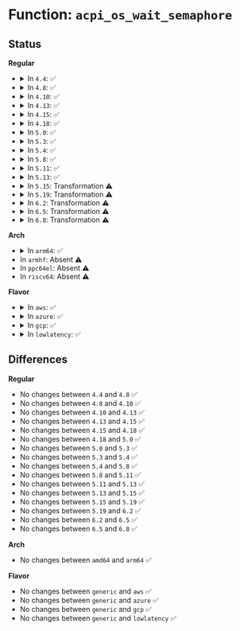 # Function: <code>acpi_os_wait_semaphore</code>

## Status
<b>Regular</b>
<ul>
<li>
<details>
<summary>In <code>4.4</code>: ✅</summary>

```c
acpi_status acpi_os_wait_semaphore(acpi_handle handle, u32 units, u16 timeout);
```

**Collision:** Unique Global

**Inline:** No

**Transformation:** False

**Instances:**

```
In drivers/acpi/osl.c (ffffffff8147a4f9)
Location: drivers/acpi/osl.c:1284
Inline: False
Direct callers:
  - drivers/acpi/acpica/exsystem.c:acpi_ex_system_wait_mutex
  - drivers/acpi/acpica/exsystem.c:acpi_ex_system_wait_mutex
  - drivers/acpi/acpica/utlock.c:acpi_ut_acquire_read_lock
  - drivers/acpi/acpica/utlock.c:acpi_ut_acquire_read_lock
  - drivers/acpi/acpica/utlock.c:acpi_ut_release_read_lock
  - drivers/acpi/acpica/utlock.c:acpi_ut_acquire_write_lock
  - drivers/acpi/acpica/utmutex.c:acpi_ut_acquire_mutex
  - drivers/acpi/acpica/utosi.c:acpi_ut_initialize_interfaces
  - drivers/acpi/acpica/utosi.c:acpi_ut_interface_terminate
  - drivers/acpi/acpica/utosi.c:acpi_ut_osi_implementation
  - drivers/acpi/acpica/utxface.c:acpi_install_interface_handler
  - drivers/acpi/acpica/utxface.c:acpi_update_interfaces
  - drivers/acpi/acpica/utxfmutex.c:acpi_acquire_mutex
```
**Symbols:**

```
ffffffff8147a4f9-ffffffff8147a560: acpi_os_wait_semaphore (STB_GLOBAL)
```
</details>
</li>
<li>
<details>
<summary>In <code>4.8</code>: ✅</summary>

```c
acpi_status acpi_os_wait_semaphore(acpi_handle handle, u32 units, u16 timeout);
```

**Collision:** Unique Global

**Inline:** No

**Transformation:** False

**Instances:**

```
In drivers/acpi/osl.c (ffffffff814c8ab4)
Location: drivers/acpi/osl.c:1217
Inline: False
Direct callers:
  - drivers/acpi/acpica/exsystem.c:acpi_ex_system_wait_mutex
  - drivers/acpi/acpica/exsystem.c:acpi_ex_system_wait_mutex
  - drivers/acpi/acpica/utlock.c:acpi_ut_acquire_write_lock
  - drivers/acpi/acpica/utlock.c:acpi_ut_release_read_lock
  - drivers/acpi/acpica/utlock.c:acpi_ut_acquire_read_lock
  - drivers/acpi/acpica/utlock.c:acpi_ut_acquire_read_lock
  - drivers/acpi/acpica/utmutex.c:acpi_ut_acquire_mutex
  - drivers/acpi/acpica/utosi.c:acpi_ut_osi_implementation
  - drivers/acpi/acpica/utosi.c:acpi_ut_interface_terminate
  - drivers/acpi/acpica/utosi.c:acpi_ut_initialize_interfaces
  - drivers/acpi/acpica/utxface.c:acpi_update_interfaces
  - drivers/acpi/acpica/utxface.c:acpi_install_interface_handler
  - drivers/acpi/acpica/utxfmutex.c:acpi_acquire_mutex
```
**Symbols:**

```
ffffffff814c8ab4-ffffffff814c8b1b: acpi_os_wait_semaphore (STB_GLOBAL)
```
</details>
</li>
<li>
<details>
<summary>In <code>4.10</code>: ✅</summary>

```c
acpi_status acpi_os_wait_semaphore(acpi_handle handle, u32 units, u16 timeout);
```

**Collision:** Unique Global

**Inline:** No

**Transformation:** False

**Instances:**

```
In drivers/acpi/osl.c (ffffffff814ea9f8)
Location: drivers/acpi/osl.c:1212
Inline: False
Direct callers:
  - drivers/acpi/acpica/exsystem.c:acpi_ex_system_wait_mutex
  - drivers/acpi/acpica/exsystem.c:acpi_ex_system_wait_mutex
  - drivers/acpi/acpica/utlock.c:acpi_ut_acquire_write_lock
  - drivers/acpi/acpica/utlock.c:acpi_ut_release_read_lock
  - drivers/acpi/acpica/utlock.c:acpi_ut_acquire_read_lock
  - drivers/acpi/acpica/utlock.c:acpi_ut_acquire_read_lock
  - drivers/acpi/acpica/utmutex.c:acpi_ut_acquire_mutex
  - drivers/acpi/acpica/utosi.c:acpi_ut_osi_implementation
  - drivers/acpi/acpica/utosi.c:acpi_ut_interface_terminate
  - drivers/acpi/acpica/utosi.c:acpi_ut_initialize_interfaces
  - drivers/acpi/acpica/utxface.c:acpi_update_interfaces
  - drivers/acpi/acpica/utxface.c:acpi_install_interface_handler
  - drivers/acpi/acpica/utxfmutex.c:acpi_acquire_mutex
```
**Symbols:**

```
ffffffff814ea9f8-ffffffff814eaa5f: acpi_os_wait_semaphore (STB_GLOBAL)
```
</details>
</li>
<li>
<details>
<summary>In <code>4.13</code>: ✅</summary>

```c
acpi_status acpi_os_wait_semaphore(acpi_handle handle, u32 units, u16 timeout);
```

**Collision:** Unique Global

**Inline:** No

**Transformation:** False

**Instances:**

```
In drivers/acpi/osl.c (ffffffff814f6880)
Location: drivers/acpi/osl.c:1211
Inline: False
Direct callers:
  - drivers/acpi/acpica/exsystem.c:acpi_ex_system_wait_mutex
  - drivers/acpi/acpica/exsystem.c:acpi_ex_system_wait_mutex
  - drivers/acpi/acpica/utlock.c:acpi_ut_acquire_write_lock
  - drivers/acpi/acpica/utlock.c:acpi_ut_release_read_lock
  - drivers/acpi/acpica/utlock.c:acpi_ut_acquire_read_lock
  - drivers/acpi/acpica/utlock.c:acpi_ut_acquire_read_lock
  - drivers/acpi/acpica/utmutex.c:acpi_ut_acquire_mutex
  - drivers/acpi/acpica/utosi.c:acpi_ut_osi_implementation
  - drivers/acpi/acpica/utosi.c:acpi_ut_interface_terminate
  - drivers/acpi/acpica/utosi.c:acpi_ut_initialize_interfaces
  - drivers/acpi/acpica/utxface.c:acpi_update_interfaces
  - drivers/acpi/acpica/utxfmutex.c:acpi_acquire_mutex
```
**Symbols:**

```
ffffffff814f6880-ffffffff814f68e6: acpi_os_wait_semaphore (STB_GLOBAL)
```
</details>
</li>
<li>
<details>
<summary>In <code>4.15</code>: ✅</summary>

```c
acpi_status acpi_os_wait_semaphore(acpi_handle handle, u32 units, u16 timeout);
```

**Collision:** Unique Global

**Inline:** No

**Transformation:** False

**Instances:**

```
In drivers/acpi/osl.c (ffffffff81537740)
Location: drivers/acpi/osl.c:1221
Inline: False
Direct callers:
  - drivers/acpi/acpica/exsystem.c:acpi_ex_system_wait_mutex
  - drivers/acpi/acpica/exsystem.c:acpi_ex_system_wait_mutex
  - drivers/acpi/acpica/exsystem.c:acpi_ex_system_wait_semaphore
  - drivers/acpi/acpica/exsystem.c:acpi_ex_system_wait_semaphore
  - drivers/acpi/acpica/utlock.c:acpi_ut_acquire_write_lock
  - drivers/acpi/acpica/utlock.c:acpi_ut_release_read_lock
  - drivers/acpi/acpica/utlock.c:acpi_ut_acquire_read_lock
  - drivers/acpi/acpica/utlock.c:acpi_ut_acquire_read_lock
  - drivers/acpi/acpica/utmutex.c:acpi_ut_acquire_mutex
  - drivers/acpi/acpica/utosi.c:acpi_ut_osi_implementation
  - drivers/acpi/acpica/utosi.c:acpi_ut_interface_terminate
  - drivers/acpi/acpica/utosi.c:acpi_ut_initialize_interfaces
  - drivers/acpi/acpica/utxface.c:acpi_update_interfaces
  - drivers/acpi/acpica/utxfmutex.c:acpi_acquire_mutex
  - drivers/acpi/acpica/dbcmds.c:acpi_db_display_interfaces
  - drivers/acpi/acpica/dbexec.c:acpi_db_create_execution_threads
  - drivers/acpi/acpica/dbexec.c:acpi_db_method_thread
  - drivers/acpi/acpica/dbexec.c:acpi_db_method_thread
```
**Symbols:**

```
ffffffff81537740-ffffffff815378c6: acpi_os_wait_semaphore (STB_GLOBAL)
```
</details>
</li>
<li>
<details>
<summary>In <code>4.18</code>: ✅</summary>

```c
acpi_status acpi_os_wait_semaphore(acpi_handle handle, u32 units, u16 timeout);
```

**Collision:** Unique Global

**Inline:** No

**Transformation:** False

**Instances:**

```
In drivers/acpi/osl.c (ffffffff8156d2c0)
Location: drivers/acpi/osl.c:1226
Inline: False
Direct callers:
  - drivers/acpi/acpica/exsystem.c:acpi_ex_system_wait_mutex
  - drivers/acpi/acpica/exsystem.c:acpi_ex_system_wait_mutex
  - drivers/acpi/acpica/exsystem.c:acpi_ex_system_wait_semaphore
  - drivers/acpi/acpica/exsystem.c:acpi_ex_system_wait_semaphore
  - drivers/acpi/acpica/utlock.c:acpi_ut_acquire_write_lock
  - drivers/acpi/acpica/utlock.c:acpi_ut_release_read_lock
  - drivers/acpi/acpica/utlock.c:acpi_ut_acquire_read_lock
  - drivers/acpi/acpica/utlock.c:acpi_ut_acquire_read_lock
  - drivers/acpi/acpica/utmutex.c:acpi_ut_acquire_mutex
  - drivers/acpi/acpica/utosi.c:acpi_ut_osi_implementation
  - drivers/acpi/acpica/utosi.c:acpi_ut_interface_terminate
  - drivers/acpi/acpica/utosi.c:acpi_ut_initialize_interfaces
  - drivers/acpi/acpica/utxface.c:acpi_update_interfaces
  - drivers/acpi/acpica/utxfmutex.c:acpi_acquire_mutex
  - drivers/acpi/acpica/dbcmds.c:acpi_db_display_interfaces
  - drivers/acpi/acpica/dbexec.c:acpi_db_create_execution_threads
  - drivers/acpi/acpica/dbexec.c:acpi_db_method_thread
  - drivers/acpi/acpica/dbexec.c:acpi_db_method_thread
```
**Symbols:**

```
ffffffff8156d2c0-ffffffff8156d452: acpi_os_wait_semaphore (STB_GLOBAL)
```
</details>
</li>
<li>
<details>
<summary>In <code>5.0</code>: ✅</summary>

```c
acpi_status acpi_os_wait_semaphore(acpi_handle handle, u32 units, u16 timeout);
```

**Collision:** Unique Global

**Inline:** No

**Transformation:** False

**Instances:**

```
In drivers/acpi/osl.c (ffffffff81584e80)
Location: drivers/acpi/osl.c:1232
Inline: False
Direct callers:
  - drivers/acpi/acpica/exsystem.c:acpi_ex_system_wait_mutex
  - drivers/acpi/acpica/exsystem.c:acpi_ex_system_wait_mutex
  - drivers/acpi/acpica/exsystem.c:acpi_ex_system_wait_semaphore
  - drivers/acpi/acpica/exsystem.c:acpi_ex_system_wait_semaphore
  - drivers/acpi/acpica/utlock.c:acpi_ut_acquire_write_lock
  - drivers/acpi/acpica/utlock.c:acpi_ut_release_read_lock
  - drivers/acpi/acpica/utlock.c:acpi_ut_acquire_read_lock
  - drivers/acpi/acpica/utlock.c:acpi_ut_acquire_read_lock
  - drivers/acpi/acpica/utmutex.c:acpi_ut_acquire_mutex
  - drivers/acpi/acpica/utosi.c:acpi_ut_osi_implementation
  - drivers/acpi/acpica/utosi.c:acpi_ut_interface_terminate
  - drivers/acpi/acpica/utosi.c:acpi_ut_initialize_interfaces
  - drivers/acpi/acpica/utxface.c:acpi_update_interfaces
  - drivers/acpi/acpica/utxfmutex.c:acpi_acquire_mutex
  - drivers/acpi/acpica/dbcmds.c:acpi_db_display_interfaces
  - drivers/acpi/acpica/dbexec.c:acpi_db_create_execution_threads
  - drivers/acpi/acpica/dbexec.c:acpi_db_method_thread
  - drivers/acpi/acpica/dbexec.c:acpi_db_method_thread
```
**Symbols:**

```
ffffffff81584e80-ffffffff81585012: acpi_os_wait_semaphore (STB_GLOBAL)
```
</details>
</li>
<li>
<details>
<summary>In <code>5.3</code>: ✅</summary>

```c
acpi_status acpi_os_wait_semaphore(acpi_handle handle, u32 units, u16 timeout);
```

**Collision:** Unique Global

**Inline:** No

**Transformation:** False

**Instances:**

```
In drivers/acpi/osl.c (ffffffff815b5aa0)
Location: drivers/acpi/osl.c:1218
Inline: False
Direct callers:
  - drivers/acpi/acpica/exsystem.c:acpi_ex_system_wait_mutex
  - drivers/acpi/acpica/exsystem.c:acpi_ex_system_wait_mutex
  - drivers/acpi/acpica/exsystem.c:acpi_ex_system_wait_semaphore
  - drivers/acpi/acpica/exsystem.c:acpi_ex_system_wait_semaphore
  - drivers/acpi/acpica/utlock.c:acpi_ut_acquire_write_lock
  - drivers/acpi/acpica/utlock.c:acpi_ut_release_read_lock
  - drivers/acpi/acpica/utlock.c:acpi_ut_acquire_read_lock
  - drivers/acpi/acpica/utlock.c:acpi_ut_acquire_read_lock
  - drivers/acpi/acpica/utmutex.c:acpi_ut_acquire_mutex
  - drivers/acpi/acpica/utosi.c:acpi_ut_osi_implementation
  - drivers/acpi/acpica/utosi.c:acpi_ut_interface_terminate
  - drivers/acpi/acpica/utosi.c:acpi_ut_initialize_interfaces
  - drivers/acpi/acpica/utxface.c:acpi_update_interfaces
  - drivers/acpi/acpica/utxfmutex.c:acpi_acquire_mutex
  - drivers/acpi/acpica/dbcmds.c:acpi_db_display_interfaces
  - drivers/acpi/acpica/dbexec.c:acpi_db_create_execution_threads
  - drivers/acpi/acpica/dbexec.c:acpi_db_method_thread
  - drivers/acpi/acpica/dbexec.c:acpi_db_method_thread
```
**Symbols:**

```
ffffffff815b5aa0-ffffffff815b5c37: acpi_os_wait_semaphore (STB_GLOBAL)
```
</details>
</li>
<li>
<details>
<summary>In <code>5.4</code>: ✅</summary>

```c
acpi_status acpi_os_wait_semaphore(acpi_handle handle, u32 units, u16 timeout);
```

**Collision:** Unique Global

**Inline:** No

**Transformation:** False

**Instances:**

```
In drivers/acpi/osl.c (ffffffff815d6cd0)
Location: drivers/acpi/osl.c:1238
Inline: False
Direct callers:
  - drivers/acpi/acpica/exsystem.c:acpi_ex_system_wait_mutex
  - drivers/acpi/acpica/exsystem.c:acpi_ex_system_wait_mutex
  - drivers/acpi/acpica/exsystem.c:acpi_ex_system_wait_semaphore
  - drivers/acpi/acpica/exsystem.c:acpi_ex_system_wait_semaphore
  - drivers/acpi/acpica/utlock.c:acpi_ut_acquire_write_lock
  - drivers/acpi/acpica/utlock.c:acpi_ut_release_read_lock
  - drivers/acpi/acpica/utlock.c:acpi_ut_acquire_read_lock
  - drivers/acpi/acpica/utlock.c:acpi_ut_acquire_read_lock
  - drivers/acpi/acpica/utmutex.c:acpi_ut_acquire_mutex
  - drivers/acpi/acpica/utosi.c:acpi_ut_osi_implementation
  - drivers/acpi/acpica/utosi.c:acpi_ut_interface_terminate
  - drivers/acpi/acpica/utosi.c:acpi_ut_initialize_interfaces
  - drivers/acpi/acpica/utxface.c:acpi_update_interfaces
  - drivers/acpi/acpica/utxfmutex.c:acpi_acquire_mutex
  - drivers/acpi/acpica/dbcmds.c:acpi_db_display_interfaces
  - drivers/acpi/acpica/dbexec.c:acpi_db_create_execution_threads
  - drivers/acpi/acpica/dbexec.c:acpi_db_method_thread
  - drivers/acpi/acpica/dbexec.c:acpi_db_method_thread
```
**Symbols:**

```
ffffffff815d6cd0-ffffffff815d6e67: acpi_os_wait_semaphore (STB_GLOBAL)
```
</details>
</li>
<li>
<details>
<summary>In <code>5.8</code>: ✅</summary>

```c
acpi_status acpi_os_wait_semaphore(acpi_handle handle, u32 units, u16 timeout);
```

**Collision:** Unique Global

**Inline:** No

**Transformation:** False

**Instances:**

```
In drivers/acpi/osl.c (ffffffff81680a00)
Location: drivers/acpi/osl.c:1238
Inline: False
Direct callers:
  - drivers/acpi/acpica/exsystem.c:acpi_ex_system_wait_mutex
  - drivers/acpi/acpica/exsystem.c:acpi_ex_system_wait_mutex
  - drivers/acpi/acpica/exsystem.c:acpi_ex_system_wait_semaphore
  - drivers/acpi/acpica/exsystem.c:acpi_ex_system_wait_semaphore
  - drivers/acpi/acpica/utlock.c:acpi_ut_acquire_write_lock
  - drivers/acpi/acpica/utlock.c:acpi_ut_release_read_lock
  - drivers/acpi/acpica/utlock.c:acpi_ut_acquire_read_lock
  - drivers/acpi/acpica/utlock.c:acpi_ut_acquire_read_lock
  - drivers/acpi/acpica/utmutex.c:acpi_ut_acquire_mutex
  - drivers/acpi/acpica/utosi.c:acpi_ut_osi_implementation
  - drivers/acpi/acpica/utosi.c:acpi_ut_interface_terminate
  - drivers/acpi/acpica/utosi.c:acpi_ut_initialize_interfaces
  - drivers/acpi/acpica/utxface.c:acpi_update_interfaces
  - drivers/acpi/acpica/utxfmutex.c:acpi_acquire_mutex
  - drivers/acpi/acpica/dbcmds.c:acpi_db_display_interfaces
  - drivers/acpi/acpica/dbexec.c:acpi_db_create_execution_threads
  - drivers/acpi/acpica/dbexec.c:acpi_db_method_thread
  - drivers/acpi/acpica/dbexec.c:acpi_db_method_thread
```
**Symbols:**

```
ffffffff81680a00-ffffffff81680b9c: acpi_os_wait_semaphore (STB_GLOBAL)
```
</details>
</li>
<li>
<details>
<summary>In <code>5.11</code>: ✅</summary>

```c
acpi_status acpi_os_wait_semaphore(acpi_handle handle, u32 units, u16 timeout);
```

**Collision:** Unique Global

**Inline:** No

**Transformation:** False

**Instances:**

```
In drivers/acpi/osl.c (ffffffff8169f4f0)
Location: drivers/acpi/osl.c:1242
Inline: False
Direct callers:
  - drivers/acpi/acpica/evregion.c:acpi_ev_address_space_dispatch
  - drivers/acpi/acpica/evregion.c:acpi_ev_address_space_dispatch
  - drivers/acpi/acpica/exsystem.c:acpi_ex_system_wait_mutex
  - drivers/acpi/acpica/exsystem.c:acpi_ex_system_wait_mutex
  - drivers/acpi/acpica/exsystem.c:acpi_ex_system_wait_semaphore
  - drivers/acpi/acpica/exsystem.c:acpi_ex_system_wait_semaphore
  - drivers/acpi/acpica/utlock.c:acpi_ut_acquire_write_lock
  - drivers/acpi/acpica/utlock.c:acpi_ut_release_read_lock
  - drivers/acpi/acpica/utlock.c:acpi_ut_acquire_read_lock
  - drivers/acpi/acpica/utlock.c:acpi_ut_acquire_read_lock
  - drivers/acpi/acpica/utmutex.c:acpi_ut_acquire_mutex
  - drivers/acpi/acpica/utosi.c:acpi_ut_osi_implementation
  - drivers/acpi/acpica/utosi.c:acpi_ut_interface_terminate
  - drivers/acpi/acpica/utosi.c:acpi_ut_initialize_interfaces
  - drivers/acpi/acpica/utxface.c:acpi_update_interfaces
  - drivers/acpi/acpica/utxfmutex.c:acpi_acquire_mutex
  - drivers/acpi/acpica/dbcmds.c:acpi_db_display_interfaces
  - drivers/acpi/acpica/dbexec.c:acpi_db_create_execution_threads
  - drivers/acpi/acpica/dbexec.c:acpi_db_method_thread
  - drivers/acpi/acpica/dbexec.c:acpi_db_method_thread
```
**Symbols:**

```
ffffffff8169f4f0-ffffffff8169f68c: acpi_os_wait_semaphore (STB_GLOBAL)
```
</details>
</li>
<li>
<details>
<summary>In <code>5.13</code>: ✅</summary>

```c
acpi_status acpi_os_wait_semaphore(acpi_handle handle, u32 units, u16 timeout);
```

**Collision:** Unique Global

**Inline:** No

**Transformation:** False

**Instances:**

```
In drivers/acpi/osl.c (ffffffff816821a0)
Location: drivers/acpi/osl.c:1242
Inline: False
Direct callers:
  - drivers/acpi/acpica/evregion.c:acpi_ev_address_space_dispatch
  - drivers/acpi/acpica/exsystem.c:acpi_ex_system_wait_mutex
  - drivers/acpi/acpica/exsystem.c:acpi_ex_system_wait_mutex
  - drivers/acpi/acpica/exsystem.c:acpi_ex_system_wait_semaphore
  - drivers/acpi/acpica/exsystem.c:acpi_ex_system_wait_semaphore
  - drivers/acpi/acpica/utlock.c:acpi_ut_acquire_write_lock
  - drivers/acpi/acpica/utlock.c:acpi_ut_release_read_lock
  - drivers/acpi/acpica/utlock.c:acpi_ut_acquire_read_lock
  - drivers/acpi/acpica/utlock.c:acpi_ut_acquire_read_lock
  - drivers/acpi/acpica/utmutex.c:acpi_ut_acquire_mutex
  - drivers/acpi/acpica/utosi.c:acpi_ut_osi_implementation
  - drivers/acpi/acpica/utosi.c:acpi_ut_interface_terminate
  - drivers/acpi/acpica/utosi.c:acpi_ut_initialize_interfaces
  - drivers/acpi/acpica/utxface.c:acpi_update_interfaces
  - drivers/acpi/acpica/utxfmutex.c:acpi_acquire_mutex
  - drivers/acpi/acpica/dbcmds.c:acpi_db_display_interfaces
  - drivers/acpi/acpica/dbexec.c:acpi_db_create_execution_threads
  - drivers/acpi/acpica/dbexec.c:acpi_db_method_thread
  - drivers/acpi/acpica/dbexec.c:acpi_db_method_thread
```
**Symbols:**

```
ffffffff816821a0-ffffffff8168233c: acpi_os_wait_semaphore (STB_GLOBAL)
```
</details>
</li>
<li>
<details>
<summary>In <code>5.15</code>: Transformation ⚠️</summary>

```c
acpi_status acpi_os_wait_semaphore(acpi_handle handle, u32 units, u16 timeout);
```

**Collision:** Unique Global

**Inline:** No

**Transformation:** True

**Instances:**

```
In drivers/acpi/osl.c (0)
Location: drivers/acpi/osl.c:1242
Inline: False
Direct callers:
  - drivers/acpi/acpica/evregion.c:acpi_ev_address_space_dispatch
  - drivers/acpi/acpica/exsystem.c:acpi_ex_system_wait_mutex
  - drivers/acpi/acpica/exsystem.c:acpi_ex_system_wait_mutex
  - drivers/acpi/acpica/exsystem.c:acpi_ex_system_wait_semaphore
  - drivers/acpi/acpica/exsystem.c:acpi_ex_system_wait_semaphore
  - drivers/acpi/acpica/utlock.c:acpi_ut_acquire_write_lock
  - drivers/acpi/acpica/utlock.c:acpi_ut_release_read_lock
  - drivers/acpi/acpica/utlock.c:acpi_ut_acquire_read_lock
  - drivers/acpi/acpica/utlock.c:acpi_ut_acquire_read_lock
  - drivers/acpi/acpica/utmutex.c:acpi_ut_acquire_mutex
  - drivers/acpi/acpica/utosi.c:acpi_ut_osi_implementation
  - drivers/acpi/acpica/utosi.c:acpi_ut_interface_terminate
  - drivers/acpi/acpica/utosi.c:acpi_ut_initialize_interfaces
  - drivers/acpi/acpica/utxface.c:acpi_update_interfaces
  - drivers/acpi/acpica/utxfmutex.c:acpi_acquire_mutex
  - drivers/acpi/acpica/dbcmds.c:acpi_db_display_interfaces
  - drivers/acpi/acpica/dbexec.c:acpi_db_create_execution_threads
  - drivers/acpi/acpica/dbexec.c:acpi_db_method_thread
  - drivers/acpi/acpica/dbexec.c:acpi_db_method_thread
```
**Symbols:**

```
ffffffff81ceedf0-ffffffff81ceee05: acpi_os_wait_semaphore.cold (STB_LOCAL)
ffffffff816f72d0-ffffffff816f7489: acpi_os_wait_semaphore (STB_GLOBAL)
```
</details>
</li>
<li>
<details>
<summary>In <code>5.19</code>: Transformation ⚠️</summary>

```c
acpi_status acpi_os_wait_semaphore(acpi_handle handle, u32 units, u16 timeout);
```

**Collision:** Unique Global

**Inline:** No

**Transformation:** True

**Instances:**

```
In drivers/acpi/osl.c (0)
Location: drivers/acpi/osl.c:1244
Inline: False
Direct callers:
  - drivers/acpi/acpica/evregion.c:acpi_ev_address_space_dispatch
  - drivers/acpi/acpica/exsystem.c:acpi_ex_system_wait_mutex
  - drivers/acpi/acpica/exsystem.c:acpi_ex_system_wait_mutex
  - drivers/acpi/acpica/exsystem.c:acpi_ex_system_wait_semaphore
  - drivers/acpi/acpica/exsystem.c:acpi_ex_system_wait_semaphore
  - drivers/acpi/acpica/utlock.c:acpi_ut_acquire_write_lock
  - drivers/acpi/acpica/utlock.c:acpi_ut_release_read_lock
  - drivers/acpi/acpica/utlock.c:acpi_ut_acquire_read_lock
  - drivers/acpi/acpica/utlock.c:acpi_ut_acquire_read_lock
  - drivers/acpi/acpica/utmutex.c:acpi_ut_acquire_mutex
  - drivers/acpi/acpica/utosi.c:acpi_ut_osi_implementation
  - drivers/acpi/acpica/utosi.c:acpi_ut_interface_terminate
  - drivers/acpi/acpica/utosi.c:acpi_ut_initialize_interfaces
  - drivers/acpi/acpica/utxface.c:acpi_update_interfaces
  - drivers/acpi/acpica/utxface.c:acpi_remove_interface
  - drivers/acpi/acpica/utxface.c:acpi_install_interface
  - drivers/acpi/acpica/utxfmutex.c:acpi_acquire_mutex
  - drivers/acpi/acpica/dbcmds.c:acpi_db_display_interfaces
  - drivers/acpi/acpica/dbexec.c:acpi_db_create_execution_threads
  - drivers/acpi/acpica/dbexec.c:acpi_db_method_thread
  - drivers/acpi/acpica/dbexec.c:acpi_db_method_thread
```
**Symbols:**

```
ffffffff81eb6561-ffffffff81eb6576: acpi_os_wait_semaphore.cold (STB_LOCAL)
ffffffff818241f0-ffffffff818243af: acpi_os_wait_semaphore (STB_GLOBAL)
```
</details>
</li>
<li>
<details>
<summary>In <code>6.2</code>: Transformation ⚠️</summary>

```c
acpi_status acpi_os_wait_semaphore(acpi_handle handle, u32 units, u16 timeout);
```

**Collision:** Unique Global

**Inline:** No

**Transformation:** True

**Instances:**

```
In drivers/acpi/osl.c (0)
Location: drivers/acpi/osl.c:1244
Inline: False
Direct callers:
  - drivers/acpi/acpica/evregion.c:acpi_ev_address_space_dispatch
  - drivers/acpi/acpica/exsystem.c:acpi_ex_system_wait_mutex
  - drivers/acpi/acpica/exsystem.c:acpi_ex_system_wait_mutex
  - drivers/acpi/acpica/exsystem.c:acpi_ex_system_wait_semaphore
  - drivers/acpi/acpica/exsystem.c:acpi_ex_system_wait_semaphore
  - drivers/acpi/acpica/utlock.c:acpi_ut_acquire_write_lock
  - drivers/acpi/acpica/utlock.c:acpi_ut_release_read_lock
  - drivers/acpi/acpica/utlock.c:acpi_ut_acquire_read_lock
  - drivers/acpi/acpica/utlock.c:acpi_ut_acquire_read_lock
  - drivers/acpi/acpica/utmutex.c:acpi_ut_acquire_mutex
  - drivers/acpi/acpica/utosi.c:acpi_ut_osi_implementation
  - drivers/acpi/acpica/utosi.c:acpi_ut_interface_terminate
  - drivers/acpi/acpica/utosi.c:acpi_ut_initialize_interfaces
  - drivers/acpi/acpica/utxface.c:acpi_update_interfaces
  - drivers/acpi/acpica/utxface.c:acpi_remove_interface
  - drivers/acpi/acpica/utxface.c:acpi_install_interface
  - drivers/acpi/acpica/utxfmutex.c:acpi_acquire_mutex
  - drivers/acpi/acpica/dbcmds.c:acpi_db_display_interfaces
  - drivers/acpi/acpica/dbexec.c:acpi_db_create_execution_threads
  - drivers/acpi/acpica/dbexec.c:acpi_db_method_thread
  - drivers/acpi/acpica/dbexec.c:acpi_db_method_thread
```
**Symbols:**

```
ffffffff8209177f-ffffffff82091794: acpi_os_wait_semaphore.cold (STB_LOCAL)
ffffffff819555c0-ffffffff8195577f: acpi_os_wait_semaphore (STB_GLOBAL)
```
</details>
</li>
<li>
<details>
<summary>In <code>6.5</code>: Transformation ⚠️</summary>

```c
acpi_status acpi_os_wait_semaphore(acpi_handle handle, u32 units, u16 timeout);
```

**Collision:** Unique Global

**Inline:** No

**Transformation:** True

**Instances:**

```
In drivers/acpi/osl.c (0)
Location: drivers/acpi/osl.c:1244
Inline: False
Direct callers:
  - drivers/acpi/acpica/evregion.c:acpi_ev_address_space_dispatch
  - drivers/acpi/acpica/exsystem.c:acpi_ex_system_wait_mutex
  - drivers/acpi/acpica/exsystem.c:acpi_ex_system_wait_mutex
  - drivers/acpi/acpica/exsystem.c:acpi_ex_system_wait_semaphore
  - drivers/acpi/acpica/exsystem.c:acpi_ex_system_wait_semaphore
  - drivers/acpi/acpica/utlock.c:acpi_ut_acquire_write_lock
  - drivers/acpi/acpica/utlock.c:acpi_ut_release_read_lock
  - drivers/acpi/acpica/utlock.c:acpi_ut_acquire_read_lock
  - drivers/acpi/acpica/utlock.c:acpi_ut_acquire_read_lock
  - drivers/acpi/acpica/utmutex.c:acpi_ut_acquire_mutex
  - drivers/acpi/acpica/utosi.c:acpi_ut_osi_implementation
  - drivers/acpi/acpica/utosi.c:acpi_ut_interface_terminate
  - drivers/acpi/acpica/utosi.c:acpi_ut_initialize_interfaces
  - drivers/acpi/acpica/utxface.c:acpi_update_interfaces
  - drivers/acpi/acpica/utxface.c:acpi_remove_interface
  - drivers/acpi/acpica/utxface.c:acpi_install_interface
  - drivers/acpi/acpica/utxfmutex.c:acpi_acquire_mutex
  - drivers/acpi/acpica/dbcmds.c:acpi_db_display_interfaces
  - drivers/acpi/acpica/dbexec.c:acpi_db_create_execution_threads
  - drivers/acpi/acpica/dbexec.c:acpi_db_method_thread
  - drivers/acpi/acpica/dbexec.c:acpi_db_method_thread
```
**Symbols:**

```
ffffffff821120f2-ffffffff82112107: acpi_os_wait_semaphore.cold (STB_LOCAL)
ffffffff8199b9c0-ffffffff8199bb7f: acpi_os_wait_semaphore (STB_GLOBAL)
```
</details>
</li>
<li>
<details>
<summary>In <code>6.8</code>: Transformation ⚠️</summary>

```c
acpi_status acpi_os_wait_semaphore(acpi_handle handle, u32 units, u16 timeout);
```

**Collision:** Unique Global

**Inline:** No

**Transformation:** True

**Instances:**

```
In drivers/acpi/osl.c (0)
Location: drivers/acpi/osl.c:1238
Inline: False
Direct callers:
  - drivers/acpi/acpica/evregion.c:acpi_ev_address_space_dispatch
  - drivers/acpi/acpica/exsystem.c:acpi_ex_system_wait_mutex
  - drivers/acpi/acpica/exsystem.c:acpi_ex_system_wait_mutex
  - drivers/acpi/acpica/exsystem.c:acpi_ex_system_wait_semaphore
  - drivers/acpi/acpica/exsystem.c:acpi_ex_system_wait_semaphore
  - drivers/acpi/acpica/utlock.c:acpi_ut_acquire_write_lock
  - drivers/acpi/acpica/utlock.c:acpi_ut_release_read_lock
  - drivers/acpi/acpica/utlock.c:acpi_ut_acquire_read_lock
  - drivers/acpi/acpica/utlock.c:acpi_ut_acquire_read_lock
  - drivers/acpi/acpica/utmutex.c:acpi_ut_acquire_mutex
  - drivers/acpi/acpica/utosi.c:acpi_ut_osi_implementation
  - drivers/acpi/acpica/utosi.c:acpi_ut_interface_terminate
  - drivers/acpi/acpica/utosi.c:acpi_ut_initialize_interfaces
  - drivers/acpi/acpica/utxface.c:acpi_update_interfaces
  - drivers/acpi/acpica/utxface.c:acpi_remove_interface
  - drivers/acpi/acpica/utxface.c:acpi_install_interface
  - drivers/acpi/acpica/utxfmutex.c:acpi_acquire_mutex
  - drivers/acpi/acpica/dbcmds.c:acpi_db_display_interfaces
  - drivers/acpi/acpica/dbexec.c:acpi_db_create_execution_threads
  - drivers/acpi/acpica/dbexec.c:acpi_db_method_thread
  - drivers/acpi/acpica/dbexec.c:acpi_db_method_thread
```
**Symbols:**

```
ffffffff821efdf6-ffffffff821efe0b: acpi_os_wait_semaphore.cold (STB_LOCAL)
ffffffff819e3f10-ffffffff819e40cf: acpi_os_wait_semaphore (STB_GLOBAL)
```
</details>
</li>
</ul>
<b>Arch</b>
<ul>
<li>
<details>
<summary>In <code>arm64</code>: ✅</summary>

```c
acpi_status acpi_os_wait_semaphore(acpi_handle handle, u32 units, u16 timeout);
```

**Collision:** Unique Global

**Inline:** No

**Transformation:** False

**Instances:**

```
In drivers/acpi/osl.c (ffff800010764188)
Location: drivers/acpi/osl.c:1238
Inline: False
Direct callers:
  - drivers/acpi/acpica/exsystem.c:acpi_ex_system_wait_mutex
  - drivers/acpi/acpica/exsystem.c:acpi_ex_system_wait_mutex
  - drivers/acpi/acpica/utlock.c:acpi_ut_acquire_write_lock
  - drivers/acpi/acpica/utlock.c:acpi_ut_release_read_lock
  - drivers/acpi/acpica/utlock.c:acpi_ut_acquire_read_lock
  - drivers/acpi/acpica/utlock.c:acpi_ut_acquire_read_lock
  - drivers/acpi/acpica/utmutex.c:acpi_ut_acquire_mutex
  - drivers/acpi/acpica/utosi.c:acpi_ut_osi_implementation
  - drivers/acpi/acpica/utosi.c:acpi_ut_interface_terminate
  - drivers/acpi/acpica/utosi.c:acpi_ut_initialize_interfaces
  - drivers/acpi/acpica/utxface.c:acpi_update_interfaces
  - drivers/acpi/acpica/utxfmutex.c:acpi_acquire_mutex
```
**Symbols:**

```
ffff800010764188-ffff800010764224: acpi_os_wait_semaphore (STB_GLOBAL)
```
</details>
</li>
<li>
In <code>armhf</code>: Absent ⚠️
</li>
<li>
In <code>ppc64el</code>: Absent ⚠️
</li>
<li>
In <code>riscv64</code>: Absent ⚠️
</li>
</ul>
<b>Flavor</b>
<ul>
<li>
<details>
<summary>In <code>aws</code>: ✅</summary>

```c
acpi_status acpi_os_wait_semaphore(acpi_handle handle, u32 units, u16 timeout);
```

**Collision:** Unique Global

**Inline:** No

**Transformation:** False

**Instances:**

```
In drivers/acpi/osl.c (ffffffff815ca3a0)
Location: drivers/acpi/osl.c:1238
Inline: False
Direct callers:
  - drivers/acpi/acpica/exsystem.c:acpi_ex_system_wait_mutex
  - drivers/acpi/acpica/exsystem.c:acpi_ex_system_wait_mutex
  - drivers/acpi/acpica/utlock.c:acpi_ut_acquire_write_lock
  - drivers/acpi/acpica/utlock.c:acpi_ut_release_read_lock
  - drivers/acpi/acpica/utlock.c:acpi_ut_acquire_read_lock
  - drivers/acpi/acpica/utlock.c:acpi_ut_acquire_read_lock
  - drivers/acpi/acpica/utmutex.c:acpi_ut_acquire_mutex
  - drivers/acpi/acpica/utosi.c:acpi_ut_osi_implementation
  - drivers/acpi/acpica/utosi.c:acpi_ut_interface_terminate
  - drivers/acpi/acpica/utosi.c:acpi_ut_initialize_interfaces
  - drivers/acpi/acpica/utxface.c:acpi_update_interfaces
  - drivers/acpi/acpica/utxfmutex.c:acpi_acquire_mutex
```
**Symbols:**

```
ffffffff815ca3a0-ffffffff815ca40c: acpi_os_wait_semaphore (STB_GLOBAL)
```
</details>
</li>
<li>
<details>
<summary>In <code>azure</code>: ✅</summary>

```c
acpi_status acpi_os_wait_semaphore(acpi_handle handle, u32 units, u16 timeout);
```

**Collision:** Unique Global

**Inline:** No

**Transformation:** False

**Instances:**

```
In drivers/acpi/osl.c (ffffffff815b3420)
Location: drivers/acpi/osl.c:1238
Inline: False
Direct callers:
  - drivers/acpi/acpica/exsystem.c:acpi_ex_system_wait_mutex
  - drivers/acpi/acpica/exsystem.c:acpi_ex_system_wait_mutex
  - drivers/acpi/acpica/utlock.c:acpi_ut_acquire_write_lock
  - drivers/acpi/acpica/utlock.c:acpi_ut_release_read_lock
  - drivers/acpi/acpica/utlock.c:acpi_ut_acquire_read_lock
  - drivers/acpi/acpica/utlock.c:acpi_ut_acquire_read_lock
  - drivers/acpi/acpica/utmutex.c:acpi_ut_acquire_mutex
  - drivers/acpi/acpica/utosi.c:acpi_ut_osi_implementation
  - drivers/acpi/acpica/utosi.c:acpi_ut_interface_terminate
  - drivers/acpi/acpica/utosi.c:acpi_ut_initialize_interfaces
  - drivers/acpi/acpica/utxface.c:acpi_update_interfaces
  - drivers/acpi/acpica/utxfmutex.c:acpi_acquire_mutex
```
**Symbols:**

```
ffffffff815b3420-ffffffff815b348c: acpi_os_wait_semaphore (STB_GLOBAL)
```
</details>
</li>
<li>
<details>
<summary>In <code>gcp</code>: ✅</summary>

```c
acpi_status acpi_os_wait_semaphore(acpi_handle handle, u32 units, u16 timeout);
```

**Collision:** Unique Global

**Inline:** No

**Transformation:** False

**Instances:**

```
In drivers/acpi/osl.c (ffffffff815cafb0)
Location: drivers/acpi/osl.c:1238
Inline: False
Direct callers:
  - drivers/acpi/acpica/exsystem.c:acpi_ex_system_wait_mutex
  - drivers/acpi/acpica/exsystem.c:acpi_ex_system_wait_mutex
  - drivers/acpi/acpica/exsystem.c:acpi_ex_system_wait_semaphore
  - drivers/acpi/acpica/exsystem.c:acpi_ex_system_wait_semaphore
  - drivers/acpi/acpica/utlock.c:acpi_ut_acquire_write_lock
  - drivers/acpi/acpica/utlock.c:acpi_ut_release_read_lock
  - drivers/acpi/acpica/utlock.c:acpi_ut_acquire_read_lock
  - drivers/acpi/acpica/utlock.c:acpi_ut_acquire_read_lock
  - drivers/acpi/acpica/utmutex.c:acpi_ut_acquire_mutex
  - drivers/acpi/acpica/utosi.c:acpi_ut_osi_implementation
  - drivers/acpi/acpica/utosi.c:acpi_ut_interface_terminate
  - drivers/acpi/acpica/utosi.c:acpi_ut_initialize_interfaces
  - drivers/acpi/acpica/utxface.c:acpi_update_interfaces
  - drivers/acpi/acpica/utxfmutex.c:acpi_acquire_mutex
  - drivers/acpi/acpica/dbcmds.c:acpi_db_display_interfaces
  - drivers/acpi/acpica/dbexec.c:acpi_db_create_execution_threads
  - drivers/acpi/acpica/dbexec.c:acpi_db_method_thread
  - drivers/acpi/acpica/dbexec.c:acpi_db_method_thread
```
**Symbols:**

```
ffffffff815cafb0-ffffffff815cb147: acpi_os_wait_semaphore (STB_GLOBAL)
```
</details>
</li>
<li>
<details>
<summary>In <code>lowlatency</code>: ✅</summary>

```c
acpi_status acpi_os_wait_semaphore(acpi_handle handle, u32 units, u16 timeout);
```

**Collision:** Unique Global

**Inline:** No

**Transformation:** False

**Instances:**

```
In drivers/acpi/osl.c (ffffffff815e4e50)
Location: drivers/acpi/osl.c:1238
Inline: False
Direct callers:
  - drivers/acpi/acpica/exsystem.c:acpi_ex_system_wait_mutex
  - drivers/acpi/acpica/exsystem.c:acpi_ex_system_wait_mutex
  - drivers/acpi/acpica/exsystem.c:acpi_ex_system_wait_semaphore
  - drivers/acpi/acpica/exsystem.c:acpi_ex_system_wait_semaphore
  - drivers/acpi/acpica/utlock.c:acpi_ut_acquire_write_lock
  - drivers/acpi/acpica/utlock.c:acpi_ut_release_read_lock
  - drivers/acpi/acpica/utlock.c:acpi_ut_acquire_read_lock
  - drivers/acpi/acpica/utlock.c:acpi_ut_acquire_read_lock
  - drivers/acpi/acpica/utmutex.c:acpi_ut_acquire_mutex
  - drivers/acpi/acpica/utosi.c:acpi_ut_osi_implementation
  - drivers/acpi/acpica/utosi.c:acpi_ut_interface_terminate
  - drivers/acpi/acpica/utosi.c:acpi_ut_initialize_interfaces
  - drivers/acpi/acpica/utxface.c:acpi_update_interfaces
  - drivers/acpi/acpica/utxfmutex.c:acpi_acquire_mutex
  - drivers/acpi/acpica/dbcmds.c:acpi_db_display_interfaces
  - drivers/acpi/acpica/dbexec.c:acpi_db_create_execution_threads
  - drivers/acpi/acpica/dbexec.c:acpi_db_method_thread
  - drivers/acpi/acpica/dbexec.c:acpi_db_method_thread
```
**Symbols:**

```
ffffffff815e4e50-ffffffff815e4fe7: acpi_os_wait_semaphore (STB_GLOBAL)
```
</details>
</li>
</ul>

## Differences
<b>Regular</b>
<ul>
<li>
No changes between <code>4.4</code> and <code>4.8</code> ✅
</li>
<li>
No changes between <code>4.8</code> and <code>4.10</code> ✅
</li>
<li>
No changes between <code>4.10</code> and <code>4.13</code> ✅
</li>
<li>
No changes between <code>4.13</code> and <code>4.15</code> ✅
</li>
<li>
No changes between <code>4.15</code> and <code>4.18</code> ✅
</li>
<li>
No changes between <code>4.18</code> and <code>5.0</code> ✅
</li>
<li>
No changes between <code>5.0</code> and <code>5.3</code> ✅
</li>
<li>
No changes between <code>5.3</code> and <code>5.4</code> ✅
</li>
<li>
No changes between <code>5.4</code> and <code>5.8</code> ✅
</li>
<li>
No changes between <code>5.8</code> and <code>5.11</code> ✅
</li>
<li>
No changes between <code>5.11</code> and <code>5.13</code> ✅
</li>
<li>
No changes between <code>5.13</code> and <code>5.15</code> ✅
</li>
<li>
No changes between <code>5.15</code> and <code>5.19</code> ✅
</li>
<li>
No changes between <code>5.19</code> and <code>6.2</code> ✅
</li>
<li>
No changes between <code>6.2</code> and <code>6.5</code> ✅
</li>
<li>
No changes between <code>6.5</code> and <code>6.8</code> ✅
</li>
</ul>
<b>Arch</b>
<ul>
<li>
No changes between <code>amd64</code> and <code>arm64</code> ✅
</li>
</ul>
<b>Flavor</b>
<ul>
<li>
No changes between <code>generic</code> and <code>aws</code> ✅
</li>
<li>
No changes between <code>generic</code> and <code>azure</code> ✅
</li>
<li>
No changes between <code>generic</code> and <code>gcp</code> ✅
</li>
<li>
No changes between <code>generic</code> and <code>lowlatency</code> ✅
</li>
</ul>
